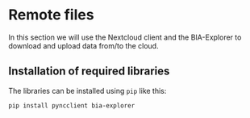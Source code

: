 # Remote files
In this section we will use the Nextcloud client and the BIA-Explorer to download and upload data from/to the cloud.

## Installation of required libraries

The libraries can be installed using `pip` like this:

```
pip install pyncclient bia-explorer
```
